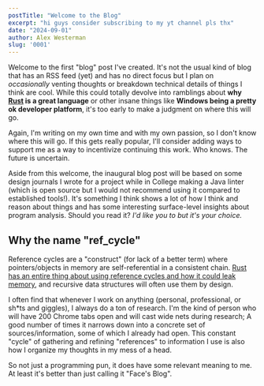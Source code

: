 ```yaml
---
postTitle: "Welcome to the Blog"
excerpt: "hi guys consider subscribing to my yt channel pls thx"
date: "2024-09-01"
author: Alex Westerman
slug: '0001'
---
```


Welcome to the first "blog" post I've created. It's not the usual kind of blog that has an RSS feed (yet) and has no direct focus but I plan on *occasionally* venting thoughts or breakdown technical details of things I think are cool. While this could totally devolve into ramblings about __why [Rust](https://rust-lang.org) is a great language__ or other insane things like __Windows being a pretty ok developer platform__, it's too early to make a judgment on where this will go.

Again, I'm writing on my own time and with my own passion, so I don't know where this will go. If this gets really popular, I'll consider adding ways to support me as a way to incentivize continuing this work. Who knows. The future is uncertain.

Aside from this welcome, the inaugural blog post will be based on some design journals I wrote for a project while in College making a Java linter (which is open source but I would not recommend using it compared to established tools!). It's something I think shows a lot of how I think and reason about things and has some interesting surface-level insights about program analysis. Should you read it? _I'd like you to but it's your choice._

## Why the name "ref_cycle"

Reference cycles are a "construct" (for lack of a better term) where pointers/objects in memory are self-referential in a consistent chain. [Rust has an entire thing about using reference cycles and how it could leak memory](https://doc.rust-lang.org/book/ch15-06-reference-cycles.html), and recursive data structures will often use them by design.

I often find that whenever I work on anything (personal, professional, or sh*ts and giggles), I always do a ton of research. I'm the kind of person who will have 200 Chrome tabs open and will cast wide nets during research; A good number of times it narrows down into a concrete set of sources/information, some of which I already had open. This constant "cycle" of gathering and refining "references" to information I use is also how I organize my thoughts in my mess of a head.

So not just a programming pun, it does have some relevant meaning to me. At least it's better than just calling it "Face's Blog".